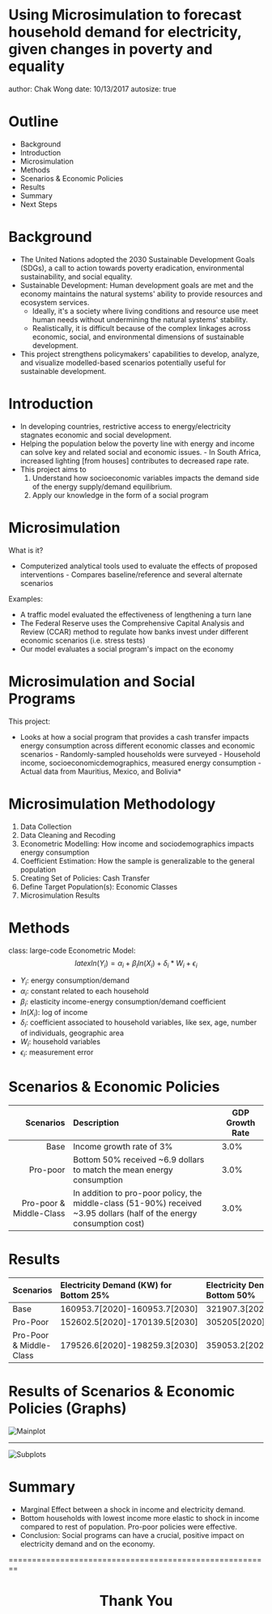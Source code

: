 Using Microsimulation to forecast household demand for electricity, given changes in poverty and equality
========================================================
author: Chak Wong
date: 10/13/2017
autosize: true

Outline
========================================================
- Background
- Introduction
- Microsimulation
- Methods
- Scenarios & Economic Policies
- Results
- Summary
- Next Steps

Background
========================================================
- The United Nations adopted the 2030 Sustainable Development Goals (SDGs), a call to action towards poverty eradication, environmental sustainability, and social equality.
- Sustainable Development: Human development goals are met and the economy maintains the natural systems' ability to provide resources and ecosystem services. 
  - Ideally, it's a society where living conditions and resource use meet human needs without undermining the natural systems' stability.
  - Realistically, it is difficult because of the complex linkages across economic, social, and environmental dimensions of sustainable development.
- This project strengthens policymakers' capabilities to develop, analyze, and visualize modelled-based scenarios potentially useful for sustainable development. 

Introduction
========================================================
- In developing countries, restrictive access to energy/electricity stagnates economic and social development.
- Helping the population below the poverty line with energy and income can solve key and related social and economic issues.
      - In South Africa, increased lighting [from houses] contributes to decreased rape rate.
- This project aims to 
    1. Understand how socioeconomic variables impacts the demand side of the energy supply/demand equilibrium.
    2. Apply our knowledge in the form of a social program

Microsimulation
========================================================
What is it?
- Computerized analytical tools used to evaluate the effects of proposed interventions
      - Compares baseline/reference and several alternate scenarios

Examples:
- A traffic model evaluated the effectiveness of lengthening a turn lane
- The Federal Reserve uses the Comprehensive Capital Analysis and Review (CCAR) method to regulate how banks invest under different economic scenarios (i.e. stress tests)
- Our model evaluates a social program's impact on the economy

Microsimulation and Social Programs
========================================================
This project:
- Looks at how a social program that provides a cash transfer impacts energy consumption across different economic classes and economic scenarios
      - Randomly-sampled households were surveyed
      - Household income, socioeconomicdemographics, measured energy consumption
      - Actual data from Mauritius, Mexico, and Bolivia*

Microsimulation Methodology
========================================================
1. Data Collection
2. Data Cleaning and Recoding
3. Econometric Modelling: How income and sociodemographics impacts energy consumption
4. Coefficient Estimation: How the sample is generalizable to the general population
5. Creating Set of Policies: Cash Transfer
6. Define Target Population(s): Economic Classes
7. Microsimulation Results

Methods
========================================================
class: large-code
Econometric Model:
$$latex
ln(Y_i) = \alpha_i + \beta_i ln(X_i) + {\delta_i}*{W_i} + \epsilon_i
$$
- $Y_i$: energy consumption/demand
- $\alpha_i$: constant related to each household
- $\beta_i$: elasticity income-energy consumption/demand coefficient
- $ln(X_i)$: log of income
- $\delta_i$: coefficient associated to household variables, like sex, age, number of individuals, geographic area
- $W_i$: household variables
- $\epsilon_i$: measurement error

Scenarios & Economic Policies
========================================================
|       Scenarios           | Description              | GDP Growth Rate |
|--------------------------:|:-------------------------|-----------------|
|  Base                     | Income growth rate of 3% |  3.0%           | 
|  Pro-poor                 | Bottom 50% received ~6.9 dollars to match the mean energy consumption                    |  3.0%           | 
|  Pro-poor & Middle-Class  | In addition to pro-poor policy, the middle-class (51-90%) received ~3.95 dollars (half of the energy consumption cost)              |  3.0%           |

Results
========================================================

|Scenarios               |Electricity Demand (KW) for Bottom 25% |Electricity Demand (KW) for Bottom 50% |Total Weighted Electricity Demand (KW) within population |
|:-----------------------|:--------------------------------------|:--------------------------------------|:--------------------------------------------------------|
|Base                    |160953.7[2020]-160953.7[2030]          |321907.3[2020]-362552[2030]            |69542341[2020]-78304773[2030]                            |
|Pro-Poor                |152602.5[2020]-170139.5[2030]          |305205[2020]-340278.9[2030]            |68359574[2020]-76459208[2030]                            |
|Pro-Poor & Middle-Class |179526.6[2020]-198259.3[2030]          |359053.2[2020]-396518.6[2030]          |75540896[2020]-83756012[2030]                            |
Results of Scenarios & Economic Policies (Graphs)
========================================================
![Mainplot](presentation_mainplot.png)
***
![Subplots](TestPlot.png)

Summary
========================================================
- Marginal Effect between a shock in income and electricity demand.
- Bottom households with lowest income more elastic to shock in income compared to rest of population. Pro-poor policies were effective.
- Conclusion: Social programs can have a crucial, positive impact on electricity demand and on the economy.

========================================================
<center> <h1>Thank You</h1> </center>

